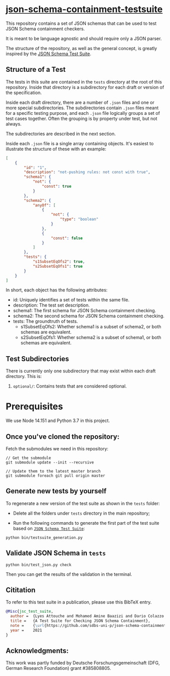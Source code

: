 # [json-schema-containment-testsuite](https://github.com/sdbs-uni-p/json-schema-containment-testsuite)

This repository contains a set of JSON schemas that can be used to test JSON Schema containment checkers.

It is meant to be language agnostic and should require only a JSON parser.

The structure of the repository, as well as the general concept, is greatly inspired by the [JSON Schema Test Suite](https://github.com/json-schema-org/JSON-Schema-Test-Suite). 

## Structure of a Test

The tests in this suite are contained in the `tests` directory at the root of
this repository. Inside that directory is a subdirectory for each draft or
version of the specification.

Inside each draft directory, there are a number of `.json` files and one or more
special subdirectories. The subdirectories contain `.json` files meant for a
specific testing purpose, and each `.json` file logically groups a set of test
cases together. Often the grouping is by property under test, but not always.

The subdirectories are described in the next section.

Inside each `.json` file is a single array containing objects. It's easiest to illustrate the structure of these with an example:

```json
[
    {
        "id": "1",
        "description": "not-pushing rules: not const with true",
        "schema1": {
            "not": {
                "const": true
            }
        },
        "schema2": {
            "anyOf": [
                {
                    "not": {
                        "type": "boolean"
                    }
                },
                {
                    "const": false
                }
            ]
        },
        "tests": {
            "s1SubsetEqOfs2": true,
            "s2SubsetEqOfs1": true
        }
    }
]
```
In short, each object has the following attributes:
* id: Uniquely identifies a set of tests within the same file.
* description: The test set description.
* schema1: The first schema for JSON Schema containment checking.
* schema2: The second schema for JSON Schema containment checking.
* tests: The groundtruth of tests.
    - s1SubsetEqOfs2: Whether schema1 is a subset of schema2, or both schemas are equivalent.
    - s2SubsetEqOfs1: Whether schema2 is a subset of schema1, or both schemas are equivalent.


## Test Subdirectories

There is currently only one subdirectory that may exist within each draft
directory. This is:

1. `optional/`: Contains tests that are considered optional.

# Prerequisites

We use Node 14.151 and Python 3.7 in this project.

## Once you've cloned the repository:
Fetch the submodules we need in this repository:
```shell
// Get the submodule
git submodule update --init --recursive

// Update them to the latest master branch
git submodule foreach git pull origin master
```

## Generate new tests by yourself
To regenerate a new version of the test suite as shown in the `tests` folder:

* Delete all the folders under `tests` directory in the main repository;

* Run the following commands to generate the first part of the test suite based on [`JSON Schema Test Suite`](https://github.com/json-schema-org/JSON-Schema-Test-Suite):
```shell
python bin/testsuite_generation.py
```

## Validate JSON Schema in `tests`
```shell
python bin/test_json.py check
``` 
Then you can get the results of the validation in the terminal.

## Cititation
To refer to this test suite in a publication, please use this BibTeX entry.
```BibTeX
@Misc{jsc_test_suite,
  author =  {Lyes Attouche and Mohamed Amine Baazizi and Dario Colazzo and Yunchen Ding and Luca Escher and Michael Fruth and Giorgio Ghelli and Carlo Sartiani and Stefanie Scherzinger},
  title =   {A Test Suite for Checking JSON Schema Containment},
  note =    {\url{https://github.com/sdbs-uni-p/json-schema-containment-testsuite}},
  year =    2021
}
``` 

## Acknowledgments:
This work was partly funded by Deutsche Forschungsgemeinschaft (DFG, German Research Foundation) grant #385808805. 
